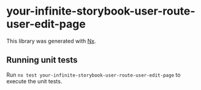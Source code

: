 # your-infinite-storybook-user-route-user-edit-page

This library was generated with [Nx](https://nx.dev).

## Running unit tests

Run `nx test your-infinite-storybook-user-route-user-edit-page` to execute the unit tests.
